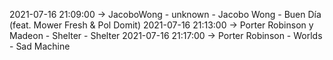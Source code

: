 2021-07-16 21:09:00 -> JacoboWong - unknown - Jacobo Wong - Buen Día (feat. Mower Fresh & Pol Domit)
2021-07-16 21:13:00 -> Porter Robinson y Madeon - Shelter - Shelter
2021-07-16 21:17:00 -> Porter Robinson - Worlds - Sad Machine

